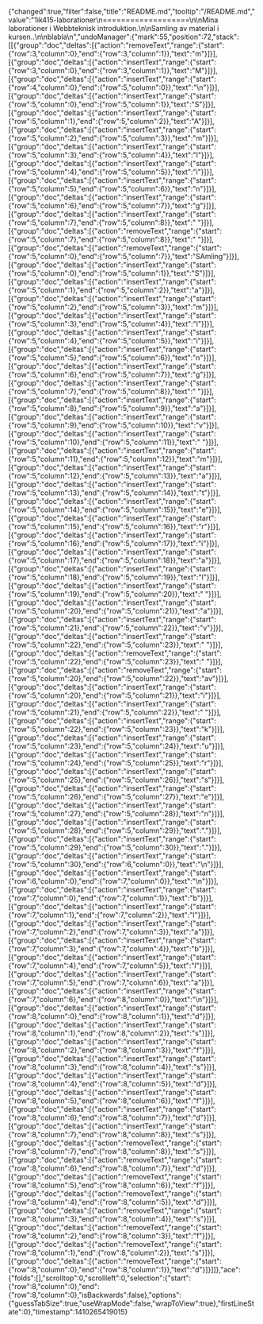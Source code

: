 {"changed":true,"filter":false,"title":"README.md","tooltip":"/README.md","value":"1ik415-laborationer\n===================\n\nMina laborationer i Webbteknisk introduktion.\n\nSamling av material i kursen..\n\nblabla\n","undoManager":{"mark":55,"position":72,"stack":[[{"group":"doc","deltas":[{"action":"removeText","range":{"start":{"row":3,"column":0},"end":{"row":3,"column":1}},"text":"m"}]}],[{"group":"doc","deltas":[{"action":"insertText","range":{"start":{"row":3,"column":0},"end":{"row":3,"column":1}},"text":"M"}]}],[{"group":"doc","deltas":[{"action":"insertText","range":{"start":{"row":4,"column":0},"end":{"row":5,"column":0}},"text":"\n"}]}],[{"group":"doc","deltas":[{"action":"insertText","range":{"start":{"row":5,"column":0},"end":{"row":5,"column":1}},"text":"S"}]}],[{"group":"doc","deltas":[{"action":"insertText","range":{"start":{"row":5,"column":1},"end":{"row":5,"column":2}},"text":"A"}]}],[{"group":"doc","deltas":[{"action":"insertText","range":{"start":{"row":5,"column":2},"end":{"row":5,"column":3}},"text":"m"}]}],[{"group":"doc","deltas":[{"action":"insertText","range":{"start":{"row":5,"column":3},"end":{"row":5,"column":4}},"text":"l"}]}],[{"group":"doc","deltas":[{"action":"insertText","range":{"start":{"row":5,"column":4},"end":{"row":5,"column":5}},"text":"i"}]}],[{"group":"doc","deltas":[{"action":"insertText","range":{"start":{"row":5,"column":5},"end":{"row":5,"column":6}},"text":"n"}]}],[{"group":"doc","deltas":[{"action":"insertText","range":{"start":{"row":5,"column":6},"end":{"row":5,"column":7}},"text":"g"}]}],[{"group":"doc","deltas":[{"action":"insertText","range":{"start":{"row":5,"column":7},"end":{"row":5,"column":8}},"text":" "}]}],[{"group":"doc","deltas":[{"action":"removeText","range":{"start":{"row":5,"column":7},"end":{"row":5,"column":8}},"text":" "}]}],[{"group":"doc","deltas":[{"action":"removeText","range":{"start":{"row":5,"column":0},"end":{"row":5,"column":7}},"text":"SAmling"}]}],[{"group":"doc","deltas":[{"action":"insertText","range":{"start":{"row":5,"column":0},"end":{"row":5,"column":1}},"text":"S"}]}],[{"group":"doc","deltas":[{"action":"insertText","range":{"start":{"row":5,"column":1},"end":{"row":5,"column":2}},"text":"a"}]}],[{"group":"doc","deltas":[{"action":"insertText","range":{"start":{"row":5,"column":2},"end":{"row":5,"column":3}},"text":"m"}]}],[{"group":"doc","deltas":[{"action":"insertText","range":{"start":{"row":5,"column":3},"end":{"row":5,"column":4}},"text":"l"}]}],[{"group":"doc","deltas":[{"action":"insertText","range":{"start":{"row":5,"column":4},"end":{"row":5,"column":5}},"text":"i"}]}],[{"group":"doc","deltas":[{"action":"insertText","range":{"start":{"row":5,"column":5},"end":{"row":5,"column":6}},"text":"n"}]}],[{"group":"doc","deltas":[{"action":"insertText","range":{"start":{"row":5,"column":6},"end":{"row":5,"column":7}},"text":"g"}]}],[{"group":"doc","deltas":[{"action":"insertText","range":{"start":{"row":5,"column":7},"end":{"row":5,"column":8}},"text":" "}]}],[{"group":"doc","deltas":[{"action":"insertText","range":{"start":{"row":5,"column":8},"end":{"row":5,"column":9}},"text":"a"}]}],[{"group":"doc","deltas":[{"action":"insertText","range":{"start":{"row":5,"column":9},"end":{"row":5,"column":10}},"text":"v"}]}],[{"group":"doc","deltas":[{"action":"insertText","range":{"start":{"row":5,"column":10},"end":{"row":5,"column":11}},"text":" "}]}],[{"group":"doc","deltas":[{"action":"insertText","range":{"start":{"row":5,"column":11},"end":{"row":5,"column":12}},"text":"m"}]}],[{"group":"doc","deltas":[{"action":"insertText","range":{"start":{"row":5,"column":12},"end":{"row":5,"column":13}},"text":"a"}]}],[{"group":"doc","deltas":[{"action":"insertText","range":{"start":{"row":5,"column":13},"end":{"row":5,"column":14}},"text":"t"}]}],[{"group":"doc","deltas":[{"action":"insertText","range":{"start":{"row":5,"column":14},"end":{"row":5,"column":15}},"text":"e"}]}],[{"group":"doc","deltas":[{"action":"insertText","range":{"start":{"row":5,"column":15},"end":{"row":5,"column":16}},"text":"r"}]}],[{"group":"doc","deltas":[{"action":"insertText","range":{"start":{"row":5,"column":16},"end":{"row":5,"column":17}},"text":"i"}]}],[{"group":"doc","deltas":[{"action":"insertText","range":{"start":{"row":5,"column":17},"end":{"row":5,"column":18}},"text":"a"}]}],[{"group":"doc","deltas":[{"action":"insertText","range":{"start":{"row":5,"column":18},"end":{"row":5,"column":19}},"text":"l"}]}],[{"group":"doc","deltas":[{"action":"insertText","range":{"start":{"row":5,"column":19},"end":{"row":5,"column":20}},"text":" "}]}],[{"group":"doc","deltas":[{"action":"insertText","range":{"start":{"row":5,"column":20},"end":{"row":5,"column":21}},"text":"a"}]}],[{"group":"doc","deltas":[{"action":"insertText","range":{"start":{"row":5,"column":21},"end":{"row":5,"column":22}},"text":"v"}]}],[{"group":"doc","deltas":[{"action":"insertText","range":{"start":{"row":5,"column":22},"end":{"row":5,"column":23}},"text":" "}]}],[{"group":"doc","deltas":[{"action":"removeText","range":{"start":{"row":5,"column":22},"end":{"row":5,"column":23}},"text":" "}]}],[{"group":"doc","deltas":[{"action":"removeText","range":{"start":{"row":5,"column":20},"end":{"row":5,"column":22}},"text":"av"}]}],[{"group":"doc","deltas":[{"action":"insertText","range":{"start":{"row":5,"column":20},"end":{"row":5,"column":21}},"text":"i"}]}],[{"group":"doc","deltas":[{"action":"insertText","range":{"start":{"row":5,"column":21},"end":{"row":5,"column":22}},"text":" "}]}],[{"group":"doc","deltas":[{"action":"insertText","range":{"start":{"row":5,"column":22},"end":{"row":5,"column":23}},"text":"k"}]}],[{"group":"doc","deltas":[{"action":"insertText","range":{"start":{"row":5,"column":23},"end":{"row":5,"column":24}},"text":"u"}]}],[{"group":"doc","deltas":[{"action":"insertText","range":{"start":{"row":5,"column":24},"end":{"row":5,"column":25}},"text":"r"}]}],[{"group":"doc","deltas":[{"action":"insertText","range":{"start":{"row":5,"column":25},"end":{"row":5,"column":26}},"text":"s"}]}],[{"group":"doc","deltas":[{"action":"insertText","range":{"start":{"row":5,"column":26},"end":{"row":5,"column":27}},"text":"e"}]}],[{"group":"doc","deltas":[{"action":"insertText","range":{"start":{"row":5,"column":27},"end":{"row":5,"column":28}},"text":"n"}]}],[{"group":"doc","deltas":[{"action":"insertText","range":{"start":{"row":5,"column":28},"end":{"row":5,"column":29}},"text":"."}]}],[{"group":"doc","deltas":[{"action":"insertText","range":{"start":{"row":5,"column":29},"end":{"row":5,"column":30}},"text":"."}]}],[{"group":"doc","deltas":[{"action":"insertText","range":{"start":{"row":5,"column":30},"end":{"row":6,"column":0}},"text":"\n"}]}],[{"group":"doc","deltas":[{"action":"insertText","range":{"start":{"row":6,"column":0},"end":{"row":7,"column":0}},"text":"\n"}]}],[{"group":"doc","deltas":[{"action":"insertText","range":{"start":{"row":7,"column":0},"end":{"row":7,"column":1}},"text":"b"}]}],[{"group":"doc","deltas":[{"action":"insertText","range":{"start":{"row":7,"column":1},"end":{"row":7,"column":2}},"text":"l"}]}],[{"group":"doc","deltas":[{"action":"insertText","range":{"start":{"row":7,"column":2},"end":{"row":7,"column":3}},"text":"a"}]}],[{"group":"doc","deltas":[{"action":"insertText","range":{"start":{"row":7,"column":3},"end":{"row":7,"column":4}},"text":"b"}]}],[{"group":"doc","deltas":[{"action":"insertText","range":{"start":{"row":7,"column":4},"end":{"row":7,"column":5}},"text":"l"}]}],[{"group":"doc","deltas":[{"action":"insertText","range":{"start":{"row":7,"column":5},"end":{"row":7,"column":6}},"text":"a"}]}],[{"group":"doc","deltas":[{"action":"insertText","range":{"start":{"row":7,"column":6},"end":{"row":8,"column":0}},"text":"\n"}]}],[{"group":"doc","deltas":[{"action":"insertText","range":{"start":{"row":8,"column":0},"end":{"row":8,"column":1}},"text":"d"}]}],[{"group":"doc","deltas":[{"action":"insertText","range":{"start":{"row":8,"column":1},"end":{"row":8,"column":2}},"text":"s"}]}],[{"group":"doc","deltas":[{"action":"insertText","range":{"start":{"row":8,"column":2},"end":{"row":8,"column":3}},"text":"f"}]}],[{"group":"doc","deltas":[{"action":"insertText","range":{"start":{"row":8,"column":3},"end":{"row":8,"column":4}},"text":"s"}]}],[{"group":"doc","deltas":[{"action":"insertText","range":{"start":{"row":8,"column":4},"end":{"row":8,"column":5}},"text":"d"}]}],[{"group":"doc","deltas":[{"action":"insertText","range":{"start":{"row":8,"column":5},"end":{"row":8,"column":6}},"text":"f"}]}],[{"group":"doc","deltas":[{"action":"insertText","range":{"start":{"row":8,"column":6},"end":{"row":8,"column":7}},"text":"d"}]}],[{"group":"doc","deltas":[{"action":"insertText","range":{"start":{"row":8,"column":7},"end":{"row":8,"column":8}},"text":"s"}]}],[{"group":"doc","deltas":[{"action":"removeText","range":{"start":{"row":8,"column":7},"end":{"row":8,"column":8}},"text":"s"}]}],[{"group":"doc","deltas":[{"action":"removeText","range":{"start":{"row":8,"column":6},"end":{"row":8,"column":7}},"text":"d"}]}],[{"group":"doc","deltas":[{"action":"removeText","range":{"start":{"row":8,"column":5},"end":{"row":8,"column":6}},"text":"f"}]}],[{"group":"doc","deltas":[{"action":"removeText","range":{"start":{"row":8,"column":4},"end":{"row":8,"column":5}},"text":"d"}]}],[{"group":"doc","deltas":[{"action":"removeText","range":{"start":{"row":8,"column":3},"end":{"row":8,"column":4}},"text":"s"}]}],[{"group":"doc","deltas":[{"action":"removeText","range":{"start":{"row":8,"column":2},"end":{"row":8,"column":3}},"text":"f"}]}],[{"group":"doc","deltas":[{"action":"removeText","range":{"start":{"row":8,"column":1},"end":{"row":8,"column":2}},"text":"s"}]}],[{"group":"doc","deltas":[{"action":"removeText","range":{"start":{"row":8,"column":0},"end":{"row":8,"column":1}},"text":"d"}]}]]},"ace":{"folds":[],"scrolltop":0,"scrollleft":0,"selection":{"start":{"row":8,"column":0},"end":{"row":8,"column":0},"isBackwards":false},"options":{"guessTabSize":true,"useWrapMode":false,"wrapToView":true},"firstLineState":0},"timestamp":1410265419015}
